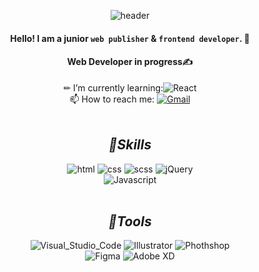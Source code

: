 
<!--
**jinju-choi/jinju-choi** is a ✨ _special_ ✨ repository because its `README.md` (this file) appears on your GitHub profile.

Here are some ideas to get you started:

- 🔭 I’m currently working on ...
- 🌱 I’m currently learning ...
- 👯 I’m looking to collaborate on ...
- 🤔 I’m looking for help with ...
- 💬 Ask me about ...
- 📫 How to reach me: ...
- 😄 Pronouns: ...
- ⚡ Fun fact: ...
-->
<div align=center>
  
![header](https://capsule-render.vercel.app/api?type=waving&color=gradient&height=230&section=header&text=JINJU%20CHOI&fontSize=50&animation=fadeIn)
  
#### **Hello! I am a junior `web publisher` & `frontend developer`. 🌱** 

#### **Web Developer in progress✍**

 ✏ I’m currently learning:![React](https://img.shields.io/badge/React-0088CC?style=for-the-badge&logo=React&logoColor=white)  
 📫 How to reach me: <a href="mailto:cjj4643@gmail.com" target="_blank">![Gmail](https://img.shields.io/badge/Gmail-EA4335?style=for-the-badge&logo=Gmail&logoColor=white)</a>
<br/><br/>  

## **_🔨Skills_**

![html](https://img.shields.io/badge/HTML5-E34F26?style=for-the-badge&logo=html5&logoColor=white) ![css](https://img.shields.io/badge/CSS3-1572B6?style=for-the-badge&logo=css3&logoColor=white) ![scss](https://img.shields.io/badge/SCSS-CC6699?style=for-the-badge&logo=Sass&logoColor=white) ![jQuery](https://img.shields.io/badge/jQuery-0769AD?style=for-the-badge&logo=jQuery&logoColor=white)   
  ![Javascript](https://img.shields.io/badge/JavaScript-F7DF1E?style=for-the-badge&logo=JavaScript&logoColor=white) 
<br/><br/>
  
  
## **_🎨Tools_**

![Visual_Studio_Code](https://img.shields.io/badge/Visual%20Studio%20Code-007ACC?style=for-the-badge&logo=VisualStudioCode&logoColor=white) ![Illustrator](https://img.shields.io/badge/Illustrator-FF9A00?style=for-the-badge&logo=AdobeIllustrator&logoColor=black) ![Phothshop](https://img.shields.io/badge/Photoshop-31A8FF?style=for-the-badge&logo=AdobePhotoshop&logoColor=white)  
  ![Figma](https://img.shields.io/badge/Figma-F24E1E?style=for-the-badge&logo=Figma&logoColor=white) ![Adobe XD](https://img.shields.io/badge/Adobe%20XD-470137?style=for-the-badge&logo=Adobe%20XD&logoColor=#FF61F6)

</div>

